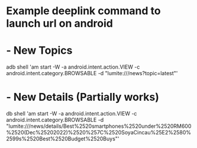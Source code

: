 # Example deeplink command to launch url on android
# - New Topics
adb shell 'am start -W -a android.intent.action.VIEW -c android.intent.category.BROWSABLE -d "lumite:///news?topic=latest"'
# - New Details (Partially works)
db shell 'am start -W -a android.intent.action.VIEW -c android.intent.category.BROWSABLE -d "lumite:///news/details/Best%2520smartphones%2520under%2520RM600%2520(Dec%25202022)%2520%257C%2520SoyaCincau%25E2%2580%2599s%2520Best%2520Budget%2520Buys"'